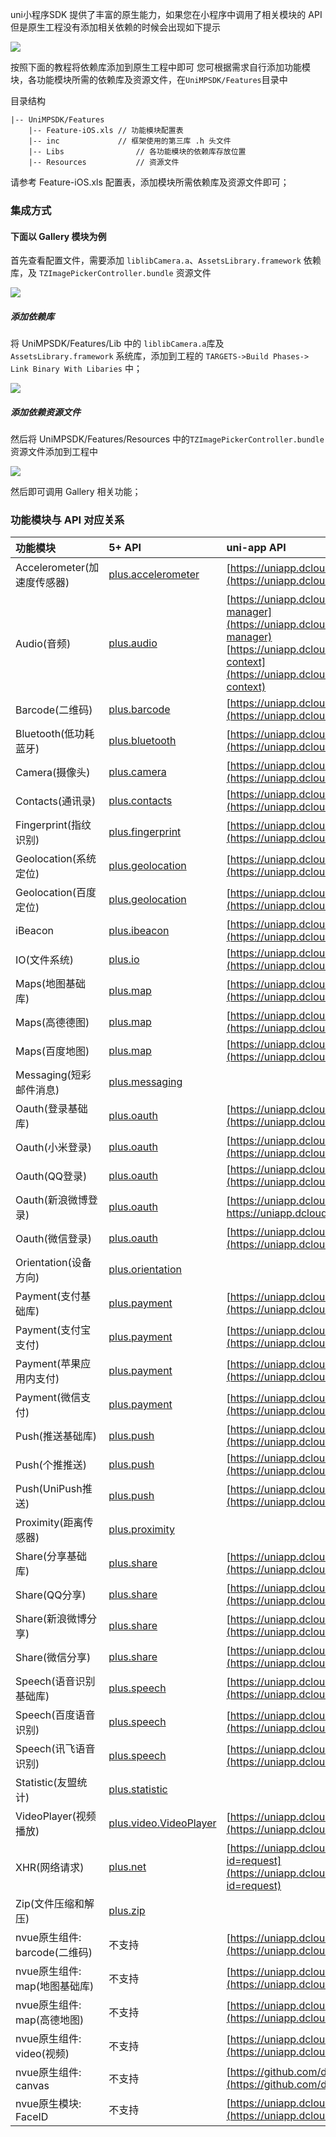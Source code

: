 uni小程序SDK 提供了丰富的原生能力，如果您在小程序中调用了相关模块的 API 但是原生工程没有添加相关依赖的时候会出现如下提示

![](https://img-cdn-qiniu.dcloud.net.cn/uploads/article/20200320/3c5d9ebaddef0ffb3f20c7d49f2daeea.png)

按照下面的教程将依赖库添加到原生工程中即可
您可根据需求自行添加功能模块，各功能模块所需的依赖库及资源文件，在`UniMPSDK/Features`目录中

目录结构

```
|-- UniMPSDK/Features
	|-- Feature-iOS.xls // 功能模块配置表
	|-- inc				// 框架使用的第三库 .h 头文件
	|-- Libs				// 各功能模块的依赖库存放位置
	|-- Resources			// 资源文件
```
请参考 Feature-iOS.xls 配置表，添加模块所需依赖库及资源文件即可；


### 集成方式


#### 下面以 Gallery 模块为例

首先查看配置文件，需要添加 `liblibCamera.a`、`AssetsLibrary.framework` 依赖库，及 `TZImagePickerController.bundle` 资源文件

![](https://img-cdn-qiniu.dcloud.net.cn/uploads/article/20200208/28f00fe28c66f0f662fa9a0a00194bde.png)

##### 添加依赖库

将 UniMPSDK/Features/Lib 中的 `liblibCamera.a`库及`AssetsLibrary.framework` 系统库，添加到工程的 `TARGETS->Build Phases-> Link Binary With Libaries` 中；

![](https://img-cdn-qiniu.dcloud.net.cn/uploads/article/20200208/20de01b699d8a9e7d5e3d9b4325bdf67.png)

##### 添加依赖资源文件
然后将 UniMPSDK/Features/Resources 中的`TZImagePickerController.bundle` 资源文件添加到工程中

![](https://img-cdn-qiniu.dcloud.net.cn/uploads/article/20200208/ce1ae758767ffe692adf2d60c98a0689.png)

然后即可调用 Gallery 相关功能；


### 功能模块与 API 对应关系
| 功能模块   | 5+ API             | uni-app API              |
| :-------     | :-------                | :-------                |
| Accelerometer(加速度传感器)      | [plus.accelerometer](https://www.html5plus.org/doc/zh_cn/accelerometer.html) | [https://uniapp.dcloud.io/api/system/compass](https://uniapp.dcloud.io/api/system/compass) |
| Audio(音频)                          | [plus.audio](https://www.html5plus.org/doc/zh_cn/audio.html) | [https://uniapp.dcloud.io/api/media/record-manager](https://uniapp.dcloud.io/api/media/record-manager) [https://uniapp.dcloud.io/api/media/audio-context](https://uniapp.dcloud.io/api/media/audio-context) |
| Barcode(二维码)                  | [plus.barcode](https://www.html5plus.org/doc/zh_cn/barcode.html) | [https://uniapp.dcloud.io/api/system/barcode](https://uniapp.dcloud.io/api/system/barcode) |
| Bluetooth(低功耗蓝牙)               | [plus.bluetooth](https://www.html5plus.org/doc/zh_cn/bluetooth.html) | [https://uniapp.dcloud.io/api/system/bluetooth](https://uniapp.dcloud.io/api/system/bluetooth) |
| Camera(摄像头)                      | [plus.camera](https://www.html5plus.org/doc/zh_cn/camera.html) | [https://uniapp.dcloud.io/api/media/image](https://uniapp.dcloud.io/api/media/image) |
| Contacts(通讯录)                 | [plus.contacts](https://www.html5plus.org/doc/zh_cn/contacts.html) | [https://uniapp.dcloud.io/api/system/contact](https://uniapp.dcloud.io/api/system/contact) |
| Fingerprint(指纹识别)           | [plus.fingerprint](https://www.html5plus.org/doc/zh_cn/fingerprint.html) | [https://uniapp.dcloud.io/api/other/authentication](https://uniapp.dcloud.io/api/other/authentication) |
| Geolocation(系统定位)               | [plus.geolocation](https://www.html5plus.org/doc/zh_cn/geolocation.html) | [https://uniapp.dcloud.io/api/location/location](https://uniapp.dcloud.io/api/location/location) |
|Geolocation(百度定位)         	           | [plus.geolocation](https://www.html5plus.org/doc/zh_cn/geolocation.html) | [https://uniapp.dcloud.io/api/location/location](https://uniapp.dcloud.io/api/location/location) |
| iBeacon                              | [plus.ibeacon](https://www.html5plus.org/doc/zh_cn/ibeacon.html) | [https://uniapp.dcloud.io/api/system/ibeacon](https://uniapp.dcloud.io/api/system/ibeacon) |
| IO(文件系统)                              | [plus.io](https://www.html5plus.org/doc/zh_cn/io.html) | [https://uniapp.dcloud.io/api/file/file](https://uniapp.dcloud.io/api/file/file) |
| Maps(地图基础库)                       | [plus.map](https://www.html5plus.org/doc/zh_cn/maps.html) | [https://uniapp.dcloud.io/api/location/map](https://uniapp.dcloud.io/api/location/map) |
|Maps(高德德图)                     | [plus.map](https://www.html5plus.org/doc/zh_cn/maps.html) | [https://uniapp.dcloud.io/api/location/map](https://uniapp.dcloud.io/api/location/map) |
| Maps(百度地图)                         | [plus.map](https://www.html5plus.org/doc/zh_cn/maps.html) | [https://uniapp.dcloud.io/api/location/map](https://uniapp.dcloud.io/api/location/map) |
| Messaging(短彩邮件消息)                 | [plus.messaging](https://www.html5plus.org/doc/zh_cn/messaging.html) |
| Oauth(登录基础库)                 | [plus.oauth](https://www.html5plus.org/doc/zh_cn/oauth.html) | [https://uniapp.dcloud.io/api/plugins/login](https://uniapp.dcloud.io/api/plugins/login) |
| Oauth(小米登录)              | [plus.oauth](https://www.html5plus.org/doc/zh_cn/oauth.html) | [https://uniapp.dcloud.io/api/plugins/login](https://uniapp.dcloud.io/api/plugins/login) |
| Oauth(QQ登录)             | [plus.oauth](https://www.html5plus.org/doc/zh_cn/oauth.html) | [https://uniapp.dcloud.io/api/plugins/login](https://uniapp.dcloud.io/api/plugins/login) |
| Oauth(新浪微博登录)               | [plus.oauth](https://www.html5plus.org/doc/zh_cn/oauth.html) | [https://uniapp.dcloud.io/api/plugins/login]( https://uniapp.dcloud.io/api/plugins/login) |
| Oauth(微信登录)                     | [plus.oauth](https://www.html5plus.org/doc/zh_cn/oauth.html) | [https://uniapp.dcloud.io/api/plugins/login](https://uniapp.dcloud.io/api/plugins/login) |
| Orientation(设备方向)           | [plus.orientation](https://www.html5plus.org/doc/zh_cn/orientation.html) |
| Payment(支付基础库)              | [plus.payment](https://www.html5plus.org/doc/zh_cn/payment.html) | [https://uniapp.dcloud.io/api/plugins/payment](https://uniapp.dcloud.io/api/plugins/payment) |
| Payment(支付宝支付)                 | [plus.payment](https://www.html5plus.org/doc/zh_cn/payment.html) | [https://uniapp.dcloud.io/api/plugins/payment](https://uniapp.dcloud.io/api/plugins/payment) |
| Payment(苹果应用内支付)                 | [plus.payment](https://www.html5plus.org/doc/zh_cn/payment.html) | [https://uniapp.dcloud.io/api/plugins/payment](https://uniapp.dcloud.io/api/plugins/payment) |
| Payment(微信支付)                | [plus.payment](https://www.html5plus.org/doc/zh_cn/payment.html) | [https://uniapp.dcloud.io/api/plugins/payment](https://uniapp.dcloud.io/api/plugins/payment) |
| Push(推送基础库)                   | [plus.push](https://www.html5plus.org/doc/zh_cn/push.html) | [https://uniapp.dcloud.io/api/plugins/push](https://uniapp.dcloud.io/api/plugins/push) |
| Push(个推推送)                   | [plus.push](https://www.html5plus.org/doc/zh_cn/push.html) | [https://uniapp.dcloud.io/api/plugins/push](https://uniapp.dcloud.io/api/plugins/push) |
| Push(UniPush推送)                   | [plus.push](https://www.html5plus.org/doc/zh_cn/push.html) | [https://uniapp.dcloud.io/api/plugins/push](https://uniapp.dcloud.io/api/plugins/push) |
| Proximity(距离传感器)             | [plus.proximity](https://www.html5plus.org/doc/zh_cn/proximity.html) |
| Share(分享基础库)                      | [plus.share](https://www.html5plus.org/doc/zh_cn/share.html) | [https://uniapp.dcloud.io/api/plugins/share](https://uniapp.dcloud.io/api/plugins/share) |
| Share(QQ分享)                            | [plus.share](https://www.html5plus.org/doc/zh_cn/share.html) | [https://uniapp.dcloud.io/api/plugins/share](https://uniapp.dcloud.io/api/plugins/share) |
| Share(新浪微博分享)                      | [plus.share](https://www.html5plus.org/doc/zh_cn/share.html) | [https://uniapp.dcloud.io/api/plugins/share](https://uniapp.dcloud.io/api/plugins/share) |
| Share(微信分享)                        | [plus.share](https://www.html5plus.org/doc/zh_cn/share.html) | [https://uniapp.dcloud.io/api/plugins/share](https://uniapp.dcloud.io/api/plugins/share) |
| Speech(语音识别基础库)      	            | [plus.speech](https://www.html5plus.org/doc/zh_cn/speech.html) | [https://uniapp.dcloud.io/api/plugins/voice](https://uniapp.dcloud.io/api/plugins/voice) |
| Speech(百度语音识别)                   | [plus.speech](https://www.html5plus.org/doc/zh_cn/speech.html) | [https://uniapp.dcloud.io/api/plugins/voice](https://uniapp.dcloud.io/api/plugins/voice) |
| Speech(讯飞语音识别)                  | [plus.speech](https://www.html5plus.org/doc/zh_cn/speech.html) | [https://uniapp.dcloud.io/api/plugins/voice](https://uniapp.dcloud.io/api/plugins/voice) |
| Statistic(友盟统计)                   | [plus.statistic](https://www.html5plus.org/doc/zh_cn/statistic.html) |
| VideoPlayer(视频播放)                     | [plus.video.VideoPlayer](https://www.html5plus.org/doc/zh_cn/video.html#plus.video.VideoPlayer) | [https://uniapp.dcloud.io/api/media/video](https://uniapp.dcloud.io/api/media/video) |
| XHR(网络请求)                               | [plus.net](https://www.html5plus.org/doc/zh_cn/xhr.html) | [https://uniapp.dcloud.io/api/request/request?id=request](https://uniapp.dcloud.io/api/request/request?id=request) |
| Zip(文件压缩和解压)	                       | [plus.zip](https://www.html5plus.org/doc/zh_cn/zip.html) |
| nvue原生组件: barcode(二维码)            | 不支持 | [https://uniapp.dcloud.io/component/barcode](https://uniapp.dcloud.io/component/barcode) |
| nvue原生组件: map(地图基础库)                | 不支持 | [https://uniapp.dcloud.io/component/map](https://uniapp.dcloud.io/component/map) |
| nvue原生组件: map(高德地图)                | 不支持 | [https://uniapp.dcloud.io/component/map](https://uniapp.dcloud.io/component/map) |
| nvue原生组件: video(视频)              | 不支持 | [https://uniapp.dcloud.io/component/video](https://uniapp.dcloud.io/component/video) |
| nvue原生组件: canvas                    | 不支持 | [https://github.com/dcloudio/NvueCanvasDemo](https://github.com/dcloudio/NvueCanvasDemo) |
| nvue原生模块: FaceID                  | 不支持 | [https://uniapp.dcloud.io/api/other/authentication](https://uniapp.dcloud.io/api/other/authentication) |

